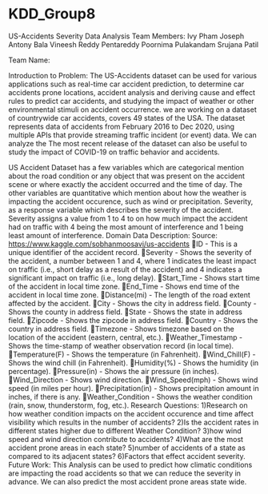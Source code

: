# KDD_Group8
US-Accidents Severity Data Analysis
Team Members:
Ivy Pham
Joseph Antony Bala Vineesh Reddy Pentareddy
Poornima Pulakandam
Srujana Patil

Team Name: 

Introduction to Problem: 
The US-Accidents dataset can be used for various applications such as real-time car accident prediction, to determine car accidents prone locations, accident analysis and deriving cause and effect rules to predict car accidents, and studying the impact of weather or other environmental stimuli on accident occurrence. we are working on a dataset of countrywide car accidents, covers 49 states of the USA. The dataset represents data of accidents from February 2016 to Dec 2020, using multiple APIs that provide streaming traffic incident (or event) data. We can analyze the The most recent release of the dataset can also be useful to study the impact of COVID-19 on traffic behavior and accidents.

US Accident Dataset has a few variables which are categorical  mention about the road condition or any object that was present on the accident scene or where exactly the accident occurred and the time of day. The  other variables are quantitative which mention about how the weather is impacting the accident occurence, such as wind or precipitation. Severity, as a response variable which describes the severity of the accident. Severity assigns a value from 1 to 4 to on how much impact the accident had on traffic with 4 being the most amount of interference and 1 being least amount of interference.
Domain Data Description:
Source: https://www.kaggle.com/sobhanmoosavi/us-accidents
ID - This is a unique identifier of the accident record.
Severity - Shows the severity of the accident, a number between 1 and 4, where 1 indicates the least impact on traffic (i.e., short delay as a result of the accident) and 4 indicates a significant impact on traffic (i.e., long delay).
Start_Time - Shows start time of the accident in local time zone.
End_Time - Shows end time of the accident in local time zone.
Distance(mi) - The length of the road extent affected by the accident.
City - Shows the city in address field.
County -Shows the county in address field.
State - Shows the state in address field.
Zipcode - Shows the zipcode in address field.
Country - Shows the country in address field.
Timezone - Shows timezone based on the location of the accident (eastern, central, etc.).
Weather_Timestamp - Shows the time-stamp of weather observation record (in local time).
Temperature(F) - Shows the temperature (in Fahrenheit).
Wind_Chill(F) - Shows the wind chill (in Fahrenheit).
Humidity(%) - Shows the humidity (in percentage).
Pressure(in) - Shows the air pressure (in inches).
Wind_Direction - Shows wind direction.
Wind_Speed(mph) - Shows wind speed (in miles per hour).
Precipitation(in) - Shows precipitation amount in inches, if there is any.
Weather_Condition - Shows the weather condition (rain, snow, thunderstorm, fog, etc.).
Research Questions:
1)Research on how weather condition  impacts on the accident occurence and time affect visibility which results in the number of accidents?
2)Is the accident rates in different states higher due to different Weather Condition?
3)how wind speed and wind direction contribute to accidents?
4)What are the most accident prone areas in each state?
5)number of accidents of a state as compared to its adjacent states?
6)Factors that effect accident severity.
Future Work:
This Analysis can be used to predict how climatic conditions are impacting the road accidents so that we can reduce the severity in advance. We can also predict the most accident prone areas state wide.



